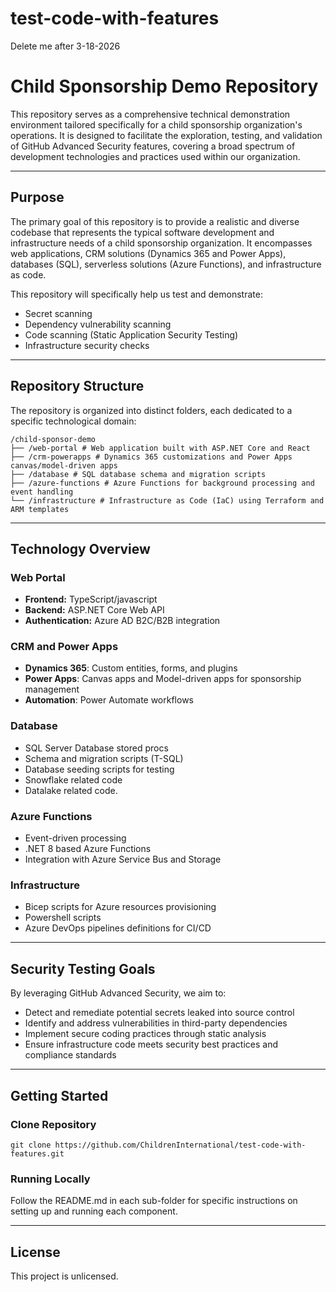 # test-code-with-features
Delete me after 3-18-2026

# Child Sponsorship Demo Repository

This repository serves as a comprehensive technical demonstration environment tailored specifically for a child sponsorship organization's operations. It is designed to facilitate the exploration, testing, and validation of GitHub Advanced Security features, covering a broad spectrum of development technologies and practices used within our organization.

---

## Purpose

The primary goal of this repository is to provide a realistic and diverse codebase that represents the typical software development and infrastructure needs of a child sponsorship organization. It encompasses web applications, CRM solutions (Dynamics 365 and Power Apps), databases (SQL), serverless solutions (Azure Functions), and infrastructure as code.

This repository will specifically help us test and demonstrate:

- Secret scanning
- Dependency vulnerability scanning
- Code scanning (Static Application Security Testing)
- Infrastructure security checks

---

## Repository Structure

The repository is organized into distinct folders, each dedicated to a specific technological domain:

```
/child-sponsor-demo
├── /web-portal # Web application built with ASP.NET Core and React
├── /crm-powerapps # Dynamics 365 customizations and Power Apps canvas/model-driven apps
├── /database # SQL database schema and migration scripts
├── /azure-functions # Azure Functions for background processing and event handling
└── /infrastructure # Infrastructure as Code (IaC) using Terraform and ARM templates
```

---

## Technology Overview

### Web Portal

- **Frontend:** TypeScript/javascript
- **Backend:** ASP.NET Core Web API
- **Authentication:** Azure AD B2C/B2B integration

### CRM and Power Apps

- **Dynamics 365**: Custom entities, forms, and plugins
- **Power Apps**: Canvas apps and Model-driven apps for sponsorship management
- **Automation**: Power Automate workflows

### Database

- SQL Server Database stored procs
- Schema and migration scripts (T-SQL)
- Database seeding scripts for testing
- Snowflake related code
- Datalake related code. 

### Azure Functions

- Event-driven processing
- .NET 8 based Azure Functions
- Integration with Azure Service Bus and Storage

### Infrastructure

- Bicep scripts for Azure resources provisioning
- Powershell scripts
- Azure DevOps pipelines definitions for CI/CD

---

## Security Testing Goals

By leveraging GitHub Advanced Security, we aim to:

- Detect and remediate potential secrets leaked into source control
- Identify and address vulnerabilities in third-party dependencies
- Implement secure coding practices through static analysis
- Ensure infrastructure code meets security best practices and compliance standards

---

## Getting Started

### Clone Repository

```
git clone https://github.com/ChildrenInternational/test-code-with-features.git
```

### Running Locally

Follow the README.md in each sub-folder for specific instructions on setting up and running each component.

---


## License

This project is unlicensed.